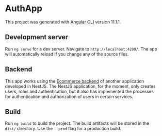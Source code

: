 # AuthApp

This project was generated with [Angular CLI](https://github.com/angular/angular-cli) version 11.1.1.

## Development server

Run `ng serve` for a dev server. Navigate to `http://localhost:4200/`. The app will automatically reload if you change any of the source files.


## Backend

This app works using the [Ecommerce backend](https://github.com/KevinZav/ecommerce-backend) of another application developed in NestJS. The NestJS application, for the moment, only creates users, roles and authentication, but it also has implemented the processes for authentication and authorization of users in certain services.

## Build

Run `ng build` to build the project. The build artifacts will be stored in the `dist/` directory. Use the `--prod` flag for a production build.
